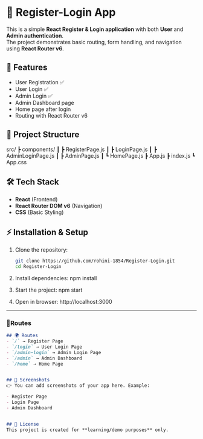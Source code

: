 # 🔐 Register-Login App

This is a simple **React Register & Login application** with both **User** and **Admin authentication**.  
The project demonstrates basic routing, form handling, and navigation using **React Router v6**.

## 🚀 Features
- User Registration ✅  
- User Login ✅  
- Admin Login ✅  
- Admin Dashboard page  
- Home page after login  
- Routing with React Router v6  

## 📂 Project Structure
src/
 ┣ components/
 ┃ ┣ RegisterPage.js
 ┃ ┣ LoginPage.js
 ┃ ┣ AdminLoginPage.js
 ┃ ┣ AdminPage.js
 ┃ ┗ HomePage.js
 ┣ App.js
 ┣ index.js
 ┗ App.css

## 🛠️ Tech Stack
- **React** (Frontend)  
- **React Router DOM v6** (Navigation)  
- **CSS** (Basic Styling)  

## ⚡ Installation & Setup
1. Clone the repository:
   ```bash
   git clone https://github.com/rohini-1854/Register-Login.git
   cd Register-Login

2. Install dependencies:
  npm install

3. Start the project:
  npm start

4. Open in browser:
   http://localhost:3000
   

---

### 🔹Routes
```markdown
## 🌍 Routes
- `/` → Register Page  
- `/login` → User Login Page  
- `/admin-login` → Admin Login Page  
- `/admin` → Admin Dashboard  
- `/home` → Home Page  


## 📸 Screenshots
👉 You can add screenshots of your app here. Example:

- Register Page  
- Login Page  
- Admin Dashboard  


## 📜 License
This project is created for **learning/demo purposes** only.
